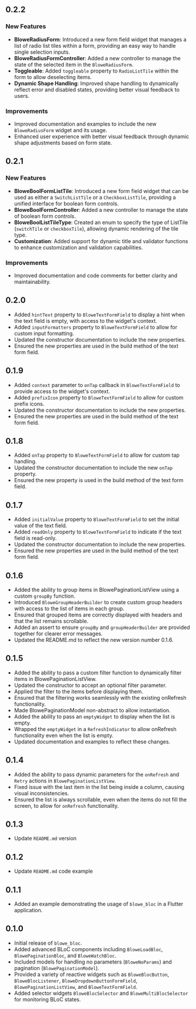 ## 0.2.2

### New Features

- **BloweRadiusForm**: Introduced a new form field widget that manages a list of radio list tiles within a form, providing an easy way to handle single selection inputs.
- **BloweRadiusFormController**: Added a new controller to manage the state of the selected item in the `BloweRadiusForm`.
- **Toggleable**: Added `toggleable` property to `RadioListTile` within the form to allow deselecting items.
- **Dynamic Shape Handling**: Improved shape handling to dynamically reflect error and disabled states, providing better visual feedback to users.

### Improvements

- Improved documentation and examples to include the new `BloweRadiusForm` widget and its usage.
- Enhanced user experience with better visual feedback through dynamic shape adjustments based on form state.

## 0.2.1

### New Features

- **BloweBoolFormListTile**: Introduced a new form field widget that can be used as either a `SwitchListTile` or a `CheckboxListTile`, providing a unified interface for boolean form controls.
- **BloweBoolFormController**: Added a new controller to manage the state of boolean form controls.
- **BloweBoolListTileType**: Created an enum to specify the type of ListTile (`switchTile` or `checkboxTile`), allowing dynamic rendering of the tile type.
- **Customization**: Added support for dynamic title and validator functions to enhance customization and validation capabilities.

### Improvements

- Improved documentation and code comments for better clarity and maintainability.

## 0.2.0

- Added `hintText` property to `BloweTextFormField` to display a hint when the text field is empty, with access to the widget's context.
- Added `inputFormatters` property to `BloweTextFormField` to allow for custom input formatting.
- Updated the constructor documentation to include the new properties.
- Ensured the new properties are used in the build method of the text form field.

## 0.1.9

- Added `context` parameter to `onTap` callback in `BloweTextFormField` to provide access to the widget's context.
- Added `prefixIcon` property to `BloweTextFormField` to allow for custom prefix icons.
- Updated the constructor documentation to include the new properties.
- Ensured the new properties are used in the build method of the text form field.

## 0.1.8

- Added `onTap` property to `BloweTextFormField` to allow for custom tap handling.
- Updated the constructor documentation to include the new `onTap` property.
- Ensured the new property is used in the build method of the text form field.

## 0.1.7

- Added `initialValue` property to `BloweTextFormField` to set the initial value of the text field.
- Added `readOnly` property to `BloweTextFormField` to indicate if the text field is read-only.
- Updated the constructor documentation to include the new properties.
- Ensured the new properties are used in the build method of the text form field.

## 0.1.6

- Added the ability to group items in BlowePaginationListView using a custom `groupBy` function.
- Introduced `BloweGroupHeaderBuilder` to create custom group headers with access to the list of items in each group.
- Ensured that grouped items are correctly displayed with headers and that the list remains scrollable.
- Added an assert to ensure `groupBy` and `groupHeaderBuilder` are provided together for clearer error messages.
- Updated the README.md to reflect the new version number 0.1.6.

## 0.1.5

- Added the ability to pass a custom filter function to dynamically filter items in BlowePaginationListView.
- Updated the constructor to accept an optional filter parameter.
- Applied the filter to the items before displaying them.
- Ensured that the filtering works seamlessly with the existing onRefresh functionality.
- Made BlowePaginationModel non-abstract to allow instantiation.
- Added the ability to pass an `emptyWidget` to display when the list is empty.
- Wrapped the `emptyWidget` in a `RefreshIndicator` to allow onRefresh functionality even when the list is empty.
- Updated documentation and examples to reflect these changes.

## 0.1.4

- Added the ability to pass dynamic parameters for the `onRefresh` and `Retry` actions in `BlowePaginationListView`.
- Fixed issue with the last item in the list being inside a column, causing visual inconsistencies.
- Ensured the list is always scrollable, even when the items do not fill the screen, to allow for `onRefresh` functionality.

## 0.1.3

- Update `README.md` version

## 0.1.2

- Update `README.md` code example

## 0.1.1

- Added an example demonstrating the usage of `blowe_bloc` in a Flutter application.

## 0.1.0

- Initial release of `blowe_bloc`.
- Added advanced BLoC components including `BloweLoadBloc`, `BlowePaginationBloc`, and `BloweWatchBloc`.
- Included models for handling no parameters (`BloweNoParams`) and pagination (`BlowePaginationModel`).
- Provided a variety of reactive widgets such as `BloweBlocButton`, `BloweBlocListener`, `BloweDropdownButtonFormField`, `BlowePaginationListView`, and `BloweTextFormField`.
- Added selector widgets `BloweBlocSelector` and `BloweMultiBlocSelector` for monitoring BLoC states.
